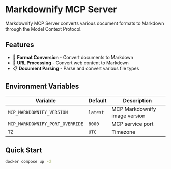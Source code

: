 # Markdownify MCP Server

Markdownify MCP Server converts various document formats to Markdown through the Model Context Protocol.

## Features

- 📄 **Format Conversion** - Convert documents to Markdown
- 🔗 **URL Processing** - Convert web content to Markdown
- 📋 **Document Parsing** - Parse and convert various file types

## Environment Variables

| Variable                        | Default  | Description                   |
| ------------------------------- | -------- | ----------------------------- |
| `MCP_MARKDOWNIFY_VERSION`       | `latest` | MCP Markdownify image version |
| `MCP_MARKDOWNIFY_PORT_OVERRIDE` | `8000`   | MCP service port              |
| `TZ`                            | `UTC`    | Timezone                      |

## Quick Start

```bash
docker compose up -d
```
